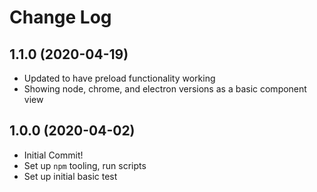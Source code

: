 Change Log
==========

1.1.0 (2020-04-19)
------------------

* Updated to have preload functionality working
* Showing node, chrome, and electron versions as a basic component view

1.0.0 (2020-04-02)
------------------

* Initial Commit!
* Set up `npm` tooling, run scripts
* Set up initial basic test

